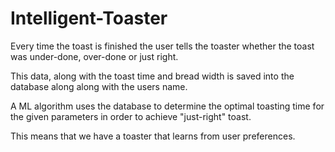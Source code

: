 # Intelligent-Toaster

Every time the toast is finished the user tells the toaster whether the toast was under-done, over-done or just right.

This data, along with the toast time and bread width is saved into the database along along with the users name.

A ML algorithm uses the database to determine the optimal toasting time for the given parameters in order to achieve "just-right" toast.

This means that we have a toaster that learns from user preferences.
